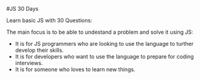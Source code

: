 #JS 30 Days

Learn basic JS with 30 Questions:

The main focus is to be able to undestand a problem and solve it using JS:

- It is for JS programmers who are looking to use the language to turther develop their skills.
- It is for developers who want to use the language to prepare for coding interviews.
- It is for someone who loves to learn new things.
